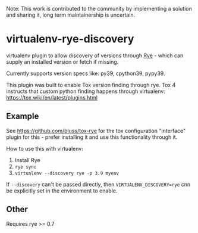 Note: This work is contributed to the community by implementing a solution
and sharing it, long term maintainership is uncertain.

# virtualenv-rye-discovery

virtualenv plugin to allow discovery of versions through [Rye][rye] - which can
supply an installed version or fetch if missing.

Currently supports version specs like: py39, cpython39, pypy39.

[rye]: https://rye-up.com

This plugin was built to enable Tox version finding through rye.
Tox 4 instructs that custom python finding happens through virtualenv:
https://tox.wiki/en/latest/plugins.html

## Example

See https://github.com/bluss/tox-rye for the tox configuration "interface"
plugin for this - prefer installing it and use this functionality through it.

How to use this with virtualenv:

1. Install Rye
2. `rye sync`
3. `virtualenv --discovery rye -p 3.9 myenv`

If `--discovery` can't be passed directly, then `VIRTUALENV_DISCOVERY=rye`
cnn be explicitly set in the environment to enable.


## Other

Requires rye >= 0.7

